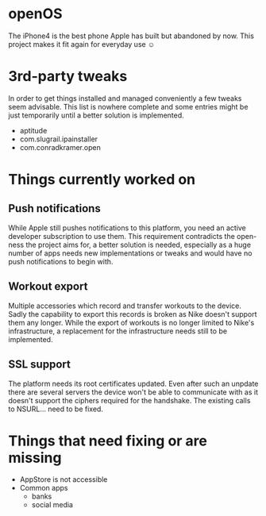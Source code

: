 # openOS
The iPhone4 is the best phone Apple has built but abandoned by now. This project makes it fit again for everyday use ☺️

# 3rd-party tweaks
In order to get things installed and managed conveniently a few tweaks seem advisable. This list is nowhere complete and some entries might be just temporarily until a better solution is implemented.
- aptitude
- com.slugrail.ipainstaller
- com.conradkramer.open

# Things currently worked on
## Push notifications
While Apple still pushes notifications to this platform, you need an active developer subscription to use them.
This requirement contradicts the open-ness the project aims for, a better solution is needed, especially as a huge number of apps needs new implementations or tweaks and would have no push notifications to begin with.

## Workout export
Multiple accessories which record and transfer workouts to the device. Sadly the capability to export this records is broken as Nike doesn't support them any longer.
While the export of workouts is no longer limited to Nike's infrastructure, a replacement for the infrastructure needs still to be implemented.

## SSL support
The platform needs its root certificates updated. Even after such an unpdate there are several servers the device won't be able to communicate with as it doesn't support the ciphers required for the handshake. The existing calls to NSURL… need to be fixed.

# Things that need fixing or are missing
- AppStore is not accessible
- Common apps
  - banks
  - social media
  

